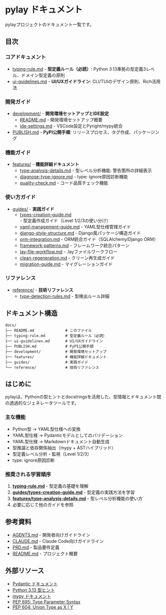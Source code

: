 # pylay ドキュメント

pylayプロジェクトのドキュメント一覧です。

## 目次

### コアドキュメント

- [typing-rule.md](typing-rule.md) - **型定義ルール（必読）**: Python 3.13準拠の型定義3レベル、ドメイン型定義の原則
- [ui-guidelines.md](ui-guidelines.md) - **UI/UXガイドライン**: CLI/TUIのデザイン原則、Rich活用法

### 開発ガイド

- [development/](development/) - **開発環境セットアップとIDE設定**
  - [README.md](development/README.md) - 開発環境セットアップ概要
  - [ide-settings.md](development/ide-settings.md) - VSCode設定とPyright/mypy統合
- [PUBLISH.md](PUBLISH.md) - **PyPI公開手順**: リリースプロセス、タグ作成、パッケージング

### 機能ガイド

- [features/](features/) - **機能詳細ドキュメント**
  - [type-analysis-details.md](features/type-analysis-details.md) - 型レベル分析機能: 警告箇所の詳細表示
  - [diagnose-type-ignore.md](features/diagnose-type-ignore.md) - type: ignore原因診断機能
  - [quality-check.md](features/quality-check.md) - コード品質チェック機能

### 使い方ガイド

- [guides/](guides/) - **実践ガイド**
  - [types-creation-guide.md](guides/types-creation-guide.md) - 型定義作成ガイド（Level 1/2/3の使い分け）
  - [yaml-management-guide.md](guides/yaml-management-guide.md) - YAML型仕様管理ガイド
  - [django-style-structure.md](guides/django-style-structure.md) - Django風パッケージ構造ガイド
  - [orm-integration.md](guides/orm-integration.md) - ORM統合ガイド（SQLAlchemy/Django ORM）
  - [framework-patterns.md](guides/framework-patterns.md) - フレームワーク統合パターン
  - [lay-file-workflow.md](guides/lay-file-workflow.md) - .layファイルワークフロー
  - [clean-regeneration.md](guides/clean-regeneration.md) - クリーン再生成ガイド
  - [migration-guide.md](guides/migration-guide.md) - マイグレーションガイド

### リファレンス

- [reference/](reference/) - **技術リファレンス**
  - [type-detection-rules.md](reference/type-detection-rules.md) - 型検出ルール詳細

## ドキュメント構造

```text
docs/
├── README.md              # このファイル
├── typing-rule.md         # 型定義ルール（必読）
├── ui-guidelines.md       # UI/UXガイドライン
├── PUBLISH.md             # PyPI公開手順
├── development/           # 開発環境セットアップ
├── features/              # 機能詳細ドキュメント
├── guides/                # 実践ガイド
└── reference/             # 技術リファレンス
```

## はじめに

pylayは、Pythonの型ヒントとdocstringsを活用した、型情報とドキュメント間の透過的なジェネレータツールです。

### 主な機能

- Python型 → YAML型仕様への変換
- YAML型仕様 → Pydanticモデルとしてのバリデーション
- YAML型仕様 → Markdownドキュメント自動生成
- 型推論と依存関係抽出（mypy + ASTハイブリッド）
- 型定義レベル分析・監視（Level 1/2/3）
- type: ignore原因診断

### 推奨される学習順序

1. **[typing-rule.md](typing-rule.md)** - 型定義の基礎を理解
2. **[guides/types-creation-guide.md](guides/types-creation-guide.md)** - 型定義の実践方法を学習
3. **[features/type-analysis-details.md](features/type-analysis-details.md)** - 型レベル分析機能の使い方
4. 必要に応じて他のガイドを参照

## 参考資料

- [AGENTS.md](../AGENTS.md) - 開発者向けガイドライン
- [CLAUDE.md](../CLAUDE.md) - Claude Code向けガイドライン
- [PRD.md](../PRD.md) - 製品要件定義
- [README.md](../README.md) - プロジェクト概要

## 外部リソース

- [Pydantic ドキュメント](https://docs.pydantic.dev/)
- [Python 3.13 型ヒント](https://docs.python.org/3.13/library/typing.html)
- [mypy ドキュメント](https://mypy.readthedocs.io/en/stable/)
- [PEP 695: Type Parameter Syntax](https://peps.python.org/pep-0695/)
- [PEP 604: Union Type as X | Y](https://peps.python.org/pep-0604/)
